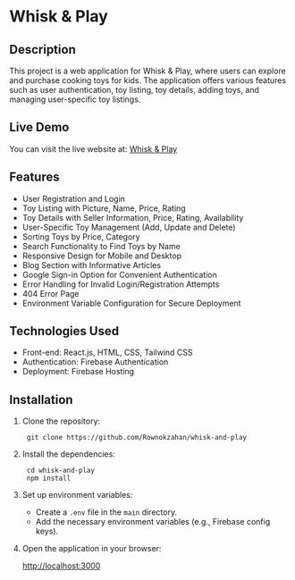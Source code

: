 # Whisk & Play

## Description

This project is a web application for Whisk & Play, where users can explore and purchase cooking toys for kids. The application offers various features such as user authentication, toy listing, toy details, adding toys, and managing user-specific toy listings.

## Live Demo

You can visit the live website at: [Whisk & Play](https://whiskandplay.web.app/)

## Features

- User Registration and Login
- Toy Listing with Picture, Name, Price, Rating
- Toy Details with Seller Information, Price, Rating, Availability
- User-Specific Toy Management (Add, Update and Delete)
- Sorting Toys by Price, Category
- Search Functionality to Find Toys by Name
- Responsive Design for Mobile and Desktop
- Blog Section with Informative Articles
- Google Sign-in Option for Convenient Authentication
- Error Handling for Invalid Login/Registration Attempts
- 404  Error Page
- Environment Variable Configuration for Secure Deployment

## Technologies Used

- Front-end: React.js, HTML, CSS, Tailwind CSS
- Authentication: Firebase Authentication
- Deployment: Firebase Hosting

## Installation

1. Clone the repository:

        git clone https://github.com/Rownokzahan/whisk-and-play

2. Install the dependencies:

        cd whisk-and-play
        npm install

3. Set up environment variables:

    - Create a `.env` file in the `main` directory.
    - Add the necessary environment variables (e.g., Firebase config keys).

4. Open the application in your browser:

    <http://localhost:3000>
